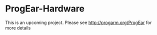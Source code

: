 ProgEar-Hardware
================
This is an upcoming project. Please see http://progarm.org/ProgEar for more details
